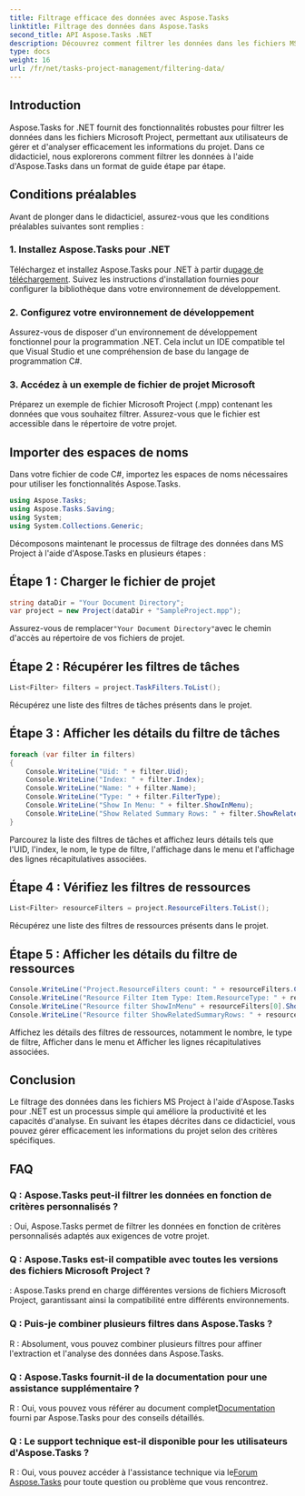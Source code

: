 ```yaml
---
title: Filtrage efficace des données avec Aspose.Tasks
linktitle: Filtrage des données dans Aspose.Tasks
second_title: API Aspose.Tasks .NET
description: Découvrez comment filtrer les données dans les fichiers MS Project à l'aide d'Aspose.Tasks pour .NET. Améliorez facilement la productivité et les capacités d’analyse.
type: docs
weight: 16
url: /fr/net/tasks-project-management/filtering-data/
---
```

## Introduction
Aspose.Tasks for .NET fournit des fonctionnalités robustes pour filtrer les données dans les fichiers Microsoft Project, permettant aux utilisateurs de gérer et d'analyser efficacement les informations du projet. Dans ce didacticiel, nous explorerons comment filtrer les données à l'aide d'Aspose.Tasks dans un format de guide étape par étape.
## Conditions préalables
Avant de plonger dans le didacticiel, assurez-vous que les conditions préalables suivantes sont remplies :
### 1. Installez Aspose.Tasks pour .NET
 Téléchargez et installez Aspose.Tasks pour .NET à partir du[page de téléchargement](https://releases.aspose.com/tasks/net/). Suivez les instructions d'installation fournies pour configurer la bibliothèque dans votre environnement de développement.
### 2. Configurez votre environnement de développement
Assurez-vous de disposer d'un environnement de développement fonctionnel pour la programmation .NET. Cela inclut un IDE compatible tel que Visual Studio et une compréhension de base du langage de programmation C#.
### 3. Accédez à un exemple de fichier de projet Microsoft
Préparez un exemple de fichier Microsoft Project (.mpp) contenant les données que vous souhaitez filtrer. Assurez-vous que le fichier est accessible dans le répertoire de votre projet.
## Importer des espaces de noms
Dans votre fichier de code C#, importez les espaces de noms nécessaires pour utiliser les fonctionnalités Aspose.Tasks.

```csharp
using Aspose.Tasks;
using Aspose.Tasks.Saving;
using System;
using System.Collections.Generic;

```
Décomposons maintenant le processus de filtrage des données dans MS Project à l'aide d'Aspose.Tasks en plusieurs étapes :
## Étape 1 : Charger le fichier de projet
```csharp
string dataDir = "Your Document Directory";
var project = new Project(dataDir + "SampleProject.mpp");
```
 Assurez-vous de remplacer`"Your Document Directory"`avec le chemin d'accès au répertoire de vos fichiers de projet.
## Étape 2 : Récupérer les filtres de tâches
```csharp
List<Filter> filters = project.TaskFilters.ToList();
```
Récupérez une liste des filtres de tâches présents dans le projet.
## Étape 3 : Afficher les détails du filtre de tâches
```csharp
foreach (var filter in filters)
{
    Console.WriteLine("Uid: " + filter.Uid);
    Console.WriteLine("Index: " + filter.Index);
    Console.WriteLine("Name: " + filter.Name);
    Console.WriteLine("Type: " + filter.FilterType);
    Console.WriteLine("Show In Menu: " + filter.ShowInMenu);
    Console.WriteLine("Show Related Summary Rows: " + filter.ShowRelatedSummaryRows);
}
```
Parcourez la liste des filtres de tâches et affichez leurs détails tels que l'UID, l'index, le nom, le type de filtre, l'affichage dans le menu et l'affichage des lignes récapitulatives associées.
## Étape 4 : Vérifiez les filtres de ressources
```csharp
List<Filter> resourceFilters = project.ResourceFilters.ToList();
```
Récupérez une liste des filtres de ressources présents dans le projet.
## Étape 5 : Afficher les détails du filtre de ressources
```csharp
Console.WriteLine("Project.ResourceFilters count: " + resourceFilters.Count);
Console.WriteLine("Resource Filter Item Type: Item.ResourceType: " + resourceFilters[0].FilterType);
Console.WriteLine("Resource filter ShowInMenu" + resourceFilters[0].ShowInMenu);
Console.WriteLine("Resource filter ShowRelatedSummaryRows: " + resourceFilters[0].ShowRelatedSummaryRows);
```
Affichez les détails des filtres de ressources, notamment le nombre, le type de filtre, Afficher dans le menu et Afficher les lignes récapitulatives associées.
## Conclusion
Le filtrage des données dans les fichiers MS Project à l'aide d'Aspose.Tasks pour .NET est un processus simple qui améliore la productivité et les capacités d'analyse. En suivant les étapes décrites dans ce didacticiel, vous pouvez gérer efficacement les informations du projet selon des critères spécifiques.
## FAQ
### Q : Aspose.Tasks peut-il filtrer les données en fonction de critères personnalisés ?
: Oui, Aspose.Tasks permet de filtrer les données en fonction de critères personnalisés adaptés aux exigences de votre projet.
### Q : Aspose.Tasks est-il compatible avec toutes les versions des fichiers Microsoft Project ?
: Aspose.Tasks prend en charge différentes versions de fichiers Microsoft Project, garantissant ainsi la compatibilité entre différents environnements.
### Q : Puis-je combiner plusieurs filtres dans Aspose.Tasks ?
R : Absolument, vous pouvez combiner plusieurs filtres pour affiner l'extraction et l'analyse des données dans Aspose.Tasks.
### Q : Aspose.Tasks fournit-il de la documentation pour une assistance supplémentaire ?
 R : Oui, vous pouvez vous référer au document complet[Documentation](https://reference.aspose.com/tasks/net/) fourni par Aspose.Tasks pour des conseils détaillés.
### Q : Le support technique est-il disponible pour les utilisateurs d'Aspose.Tasks ?
 R : Oui, vous pouvez accéder à l'assistance technique via le[Forum Aspose.Tasks](https://forum.aspose.com/c/tasks/15) pour toute question ou problème que vous rencontrez.